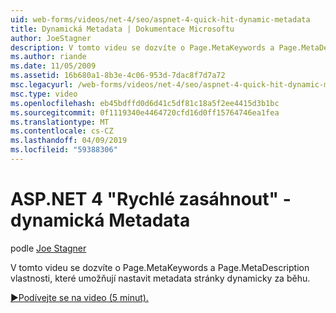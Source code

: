 ```yaml
---
uid: web-forms/videos/net-4/seo/aspnet-4-quick-hit-dynamic-metadata
title: Dynamická Metadata | Dokumentace Microsoftu
author: JoeStagner
description: V tomto videu se dozvíte o Page.MetaKeywords a Page.MetaDescription vlastnosti, které umožňují nastavit metadata stránky dynamicky za běhu ti...
ms.author: riande
ms.date: 11/05/2009
ms.assetid: 16b680a1-8b3e-4c06-953d-7dac8f7d7a72
msc.legacyurl: /web-forms/videos/net-4/seo/aspnet-4-quick-hit-dynamic-metadata
msc.type: video
ms.openlocfilehash: eb45bdffd0d6d41c5df81c18a5f2ee4415d3b1bc
ms.sourcegitcommit: 0f1119340e4464720cfd16d0ff15764746ea1fea
ms.translationtype: MT
ms.contentlocale: cs-CZ
ms.lasthandoff: 04/09/2019
ms.locfileid: "59388306"
---
```

# <a name="aspnet-4-quick-hit---dynamic-metadata"></a>ASP.NET 4 "Rychlé zasáhnout" - dynamická Metadata

podle [Joe Stagner](https://github.com/JoeStagner)

V tomto videu se dozvíte o Page.MetaKeywords a Page.MetaDescription vlastnosti, které umožňují nastavit metadata stránky dynamicky za běhu. 

[&#9654;Podívejte se na video (5 minut).](https://channel9.msdn.com/Blogs/ASP-NET-Site-Videos/aspnet-4-quick-hit-dynamic-metadata)
